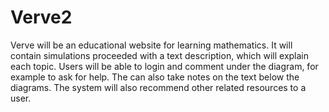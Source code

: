 # Verve2

Verve will be an educational website for learning mathematics. It will contain simulations proceeded with a text description, which will explain each topic. Users will be able to login and comment under the diagram, for example to ask for help. The can also take notes on the text below the diagrams. The system will also recommend other related resources to a user.
